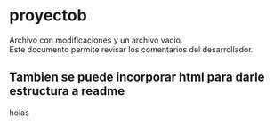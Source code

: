 # proyectob
Archivo con modificaciones y un archivo vacio.
<br>
Este documento permite revisar los comentarios del desarrollador.
<h2>Tambien se puede incorporar html para darle estructura a readme</h2>
holas
